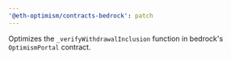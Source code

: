 ```yaml
---
'@eth-optimism/contracts-bedrock': patch
---
```


Optimizes the `_verifyWithdrawalInclusion` function in bedrock's `OptimismPortal` contract.
